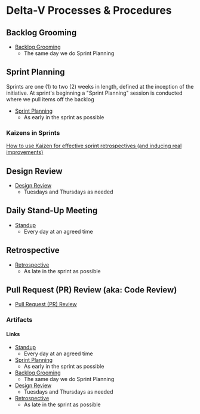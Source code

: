 # Delta-V Processes & Procedures

## Backlog Grooming
- [Backlog Grooming](https://github.com/microsoft/code-with-engineering-playbook/tree/master/backlog-management/grooming)
     - The same day we do Sprint Planning

## Sprint Planning
  Sprints are one (1) to two (2) weeks in length, defined at the inception of the initiative. At sprint's beginning a "Sprint Planning" session is conducted where we pull items off the backlog 
- [Sprint Planning](https://github.com/microsoft/code-with-engineering-playbook/tree/master/sprint-planning)
     - As early in the sprint as possible
### Kaizens in Sprints
<a href="https://medium.com/being-agile/how-to-use-kaizen-for-effective-sprint-retrospectives-and-inducing-real-improvements-ae8becbf578" target="_blank">How to use Kaizen for effective sprint retrospectives (and inducing real improvements)</a>

## Design Review
- [Design Review](https://github.com/microsoft/code-with-engineering-playbook/tree/master/design-reviews)
     - Tuesdays and Thursdays as needed

## Daily Stand-Up Meeting
- [Standup](https://github.com/microsoft/code-with-engineering-playbook/tree/master/stand-ups)
     - Every day at an agreed time

## Retrospective
- [Retrospective](https://github.com/microsoft/code-with-engineering-playbook/tree/master/retrospectives)
     - As late in the sprint as possible

## Pull Request (PR) Review (aka: Code Review)
- [Pull Request (PR) Review](https://github.com/microsoft/code-with-engineering-playbook/tree/master/pull-request-reviews)


### Artifacts
#### Links
- [Standup](https://github.com/microsoft/code-with-engineering-playbook/tree/master/stand-ups)
     - Every day at an agreed time
- [Sprint Planning](https://github.com/microsoft/code-with-engineering-playbook/tree/master/sprint-planning)
     - As early in the sprint as possible
- [Backlog Grooming](https://github.com/microsoft/code-with-engineering-playbook/tree/master/backlog-management/grooming)
     - The same day we do Sprint Planning
- [Design Review](https://github.com/microsoft/code-with-engineering-playbook/tree/master/design-reviews)
     - Tuesdays and Thursdays as needed
- [Retrospective](https://github.com/microsoft/code-with-engineering-playbook/tree/master/retrospectives)
     - As late in the sprint as possible
